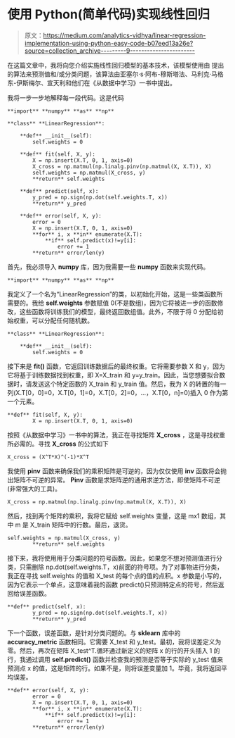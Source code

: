 # 使用 Python(简单代码)实现线性回归

> 原文：<https://medium.com/analytics-vidhya/linear-regression-implementation-using-python-easy-code-b07eed13a26e?source=collection_archive---------9----------------------->

在这篇文章中，我将向您介绍实施线性回归模型的基本技术，该模型使用由
提出的算法来预测值和/或分类问题，该算法由亚塞尔·s·阿布-穆斯塔法、马利克·马格东-伊斯梅尔、宣天利和他们在《从数据中学习》一书中提出。

我将一步一步地解释每一段代码。这是代码

```
**import** **numpy** **as** **np**

**class** **LinearRegression**:

    **def** __init__(self):
        self.weights = 0

    **def** fit(self, X, y):
        X = np.insert(X.T, 0, 1, axis=0)
        X_cross = np.matmul(np.linalg.pinv(np.matmul(X, X.T)), X)
        self.weights = np.matmul(X_cross, y)
        **return** self.weights

    **def** predict(self, x):
        y_pred = np.sign(np.dot(self.weights.T, x))
        **return** y_pred

    **def** error(self, X, y):
        error = 0
        X = np.insert(X.T, 0, 1, axis=0)
        **for** i, x **in** enumerate(X.T):
            **if** self.predict(x)!=y[i]:
                error += 1
        **return** error/len(y)
```

首先，我必须导入 **numpy** 库，因为我需要一些 **numpy** 函数来实现代码。

```
**import** **numpy** **as** **np**
```

我定义了一个名为“LinearRegression”的类，以初始化开始，这是一些类函数所需要的。我给 **self.weights** 参数赋值 0(不是数组)，因为它将被进一步的函数修改，这些函数将训练我们的模型，最终返回数组值。此外，不限于将 0 分配给初始权重，可以分配任何随机数。

```
**class** **LinearRegression**:

    **def** __init__(self):
        self.weights = 0
```

接下来是 **fit()** 函数，它返回训练数据后的最终权重。它将需要参数 X 和 y，因为它将基于训练数据找到权重，即 X=X_train 和 y=y_train。因此，当您想要拟合数据时，请发送这个特定函数的 X_train 和 y_train 值。然后，我为 X 的转置的每一列(X.T[0，0]=0，X.T[0，1]=0，X.T[0，2]=0，…，X.T[0，n]=0)插入 0 作为第一个元素。

```
**def** fit(self, X, y):
        X = np.insert(X.T, 0, 1, axis=0)
```

按照《从数据中学习》一书中的算法，我正在寻找矩阵 **X_cross** ，这是寻找权重所必需的。寻找 **X_cross** 的公式如下

```
X_cross = (X^T*X)^(-1)*X^T
```

我使用 **pinv** 函数来确保我们的乘积矩阵是可逆的，因为仅仅使用 **inv** 函数将会抛出矩阵不可逆的异常。 **Pinv** 函数是求矩阵逆的通用求逆方法，即使矩阵不可逆(非常强大的工具)。

```
X_cross = np.matmul(np.linalg.pinv(np.matmul(X, X.T)), X)
```

然后，找到两个矩阵的乘积，我将它赋给 self.weights 变量，这是 mx1 数组，其中 m 是 X_train 矩阵中的行数。最后，退货。

```
self.weights = np.matmul(X_cross, y)
        **return** self.weights
```

接下来，我将使用用于分类问题的符号函数。因此，如果您不想对预测值进行分类，只需删除 np.dot(self.weights.T，x)前面的符号项。为了对事物进行分类，我正在寻找 self.weights 的值和 X_test 的每个点的值的点积。x 参数是小写的，因为它表示一个单点，这意味着我的函数 predict()只预测特定点的符号，然后返回给误差函数。

```
**def** predict(self, x):
        y_pred = np.sign(np.dot(self.weights.T, x))
        **return** y_pred
```

下一个函数，误差函数，是针对分类问题的。与 **sklearn** 库中的 **accuracy_metric** 函数相同。它需要 X_test 和 y_test。最初，我将误差定义为零。然后，再次在矩阵 X_test^T.循环通过新定义的矩阵 x 的行的开头插入 1 的行，我通过调用 **self.predict()** 函数并检查我的预测是否等于实际的 y_test 值来预测点 x 的值，这是矩阵的行。如果不是，则将误差变量加 1。毕竟，我将返回平均误差。

```
**def** error(self, X, y):
        error = 0
        X = np.insert(X.T, 0, 1, axis=0)
        **for** i, x **in** enumerate(X.T):
            **if** self.predict(x)!=y[i]:
                error += 1
        **return** error/len(y)
```